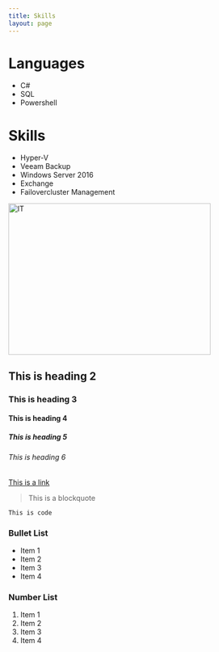 ```yaml
---
title: Skills
layout: page
---
```


# Languages
* C#
* SQL
* Powershell

# Skills
* Hyper-V
* Veeam Backup
* Windows Server 2016
* Exchange
* Failovercluster Management

<img src="https://images.pexels.com/photos/270632/pexels-photo-270632.jpeg?auto=compress&cs=tinysrgb&dpr=1&w=500" alt="IT" width="400" height="300"></img>

## This is heading 2
### This is heading 3
#### This is heading 4
##### This is heading 5
###### This is heading 6

[This is a link](#)

> This is a blockquote

`This is code`

### Bullet List
* Item 1
* Item 2
* Item 3
* Item 4

### Number List
1. Item 1
2. Item 2
3. Item 3
4. Item 4